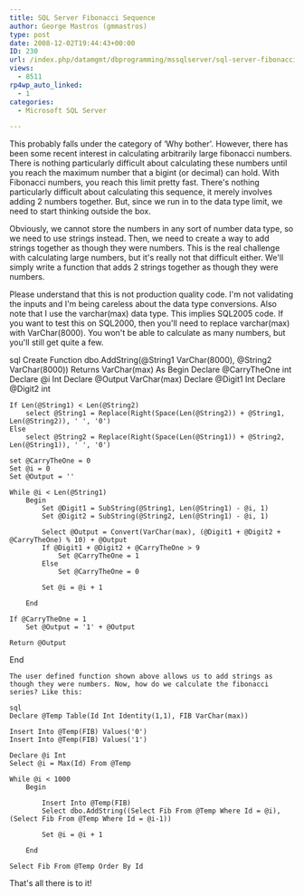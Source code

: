 ```yaml
---
title: SQL Server Fibonacci Sequence
author: George Mastros (gmmastros)
type: post
date: 2008-12-02T19:44:43+00:00
ID: 230
url: /index.php/datamgmt/dbprogramming/mssqlserver/sql-server-fibonacci-sequence/
views:
  - 8511
rp4wp_auto_linked:
  - 1
categories:
  - Microsoft SQL Server

---
```

This probably falls under the category of &#8216;Why bother'. However, there has been some recent interest in calculating arbitrarily large fibonacci numbers. There is nothing particularly difficult about calculating these numbers until you reach the maximum number that a bigint (or decimal) can hold. With Fibonacci numbers, you reach this limit pretty fast. There's nothing particularly difficult about calculating this sequence, it merely involves adding 2 numbers together. But, since we run in to the data type limit, we need to start thinking outside the box. 

Obviously, we cannot store the numbers in any sort of number data type, so we need to use strings instead. Then, we need to create a way to add strings together as though they were numbers. This is the real challenge with calculating large numbers, but it's really not that difficult either. We'll simply write a function that adds 2 strings together as though they were numbers.

Please understand that this is not production quality code. I'm not validating the inputs and I'm being careless about the data type conversions. Also note that I use the varchar(max) data type. This implies SQL2005 code. If you want to test this on SQL2000, then you'll need to replace varchar(max) with VarChar(8000). You won't be able to calculate as many numbers, but you'll still get quite a few.

sql
Create Function dbo.AddString(@String1 VarChar(8000), @String2 VarChar(8000))
Returns VarChar(max)
As
Begin
	Declare @CarryTheOne int
	Declare @i Int
	Declare @Output VarChar(max)
	Declare @Digit1 Int
	Declare @Digit2 int

    If Len(@String1) < Len(@String2) 
        select @String1 = Replace(Right(Space(Len(@String2)) + @String1, Len(@String2)), ' ', '0')
    Else
        select @String2 = Replace(Right(Space(Len(@String1)) + @String2, Len(@String1)), ' ', '0')

    set @CarryTheOne = 0
	Set @i = 0
	Set @Output = ''

	While @i < Len(@String1)
		Begin
			Set @Digit1 = SubString(@String1, Len(@String1) - @i, 1)
			Set @Digit2 = SubString(@String2, Len(@String1) - @i, 1)
	       
			Select @Output = Convert(VarChar(max), (@Digit1 + @Digit2 + @CarryTheOne) % 10) + @Output
			If @Digit1 + @Digit2 + @CarryTheOne > 9
				Set @CarryTheOne = 1
			Else
				Set @CarryTheOne = 0
		
			Set @i = @i + 1
	
		End
   
    If @CarryTheOne = 1 
        Set @Output = '1' + @Output
    
    Return @Output
End
```
The user defined function shown above allows us to add strings as though they were numbers. Now, how do we calculate the fibonacci series? Like this:

sql
Declare @Temp Table(Id Int Identity(1,1), FIB VarChar(max))

Insert Into @Temp(FIB) Values('0')
Insert Into @Temp(FIB) Values('1')

Declare @i Int
Select @i = Max(Id) From @Temp

While @i < 1000
	Begin
	
		Insert Into @Temp(FIB)
		Select dbo.AddString((Select Fib From @Temp Where Id = @i), (Select Fib From @Temp Where Id = @i-1))

		Set @i = @i + 1

	End

Select Fib From @Temp Order By Id
```
That's all there is to it!